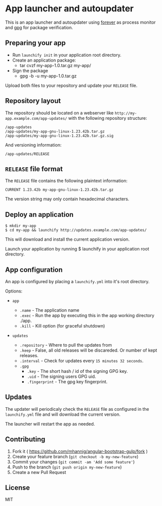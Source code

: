 
# App launcher and autoupdater

This is an app launcher and autoupdater using
[forever](https://github.com/foreverjs) as process monitor and
[gpg](https://www.gnupg.org/) for package verification.

## Preparing your app

* Run `launchify init` in your application root directory.
* Create an application package:
  * tar cvzf my-app-1.0.tar.gz my-app/
* Sign the package
  * gpg -b -u <your key id> my-app-1.0.tar.gz

Upload both files to your repository and update your `RELEASE` file.

## Repository layout

The repository should be located on a webserver like 
`http://my-app.example.com/app-updates/` with the following 
repository structure:

    /app-updates
    /app-updates/my-app-gnu-linux-1.23.42b.tar.gz
    /app-updates/my-app-gnu-linux-1.23.42b.tar.gz.sig

And versioning information:

    /app-updates/RELEASE

## `RELEASE` file format

The `RELEASE` file contains the following plaintext information:

    CURRENT 1.23.42b my-app-gnu-linux-1.23.42b.tar.gz
    
The version string may only contain hexadecimal characters.

## Deploy an application
    
    $ mkdir my-app
    $ cd my-app && launchify http://updates.example.com/app-updates/
    
This will download and install the current application version.

Launch your application by running
    $ launchify 
in your application root directory.

## App configuration

An app is configured by placing a `launchify.yml` into it's root directory.

Options:

* `app`
  * `.name`     - The application name
  * `.exec`     - Run the app by executing this in the app working directory ./app.
  * `.kill`     - Kill option (for graceful shutdown)

* `updates`
  * `.repository` - Where to pull the updates from
  * `.keep`       - False, all old releases will be discareded. Or number of kept releases.
  * `.interval`   - Check for updates every `15 minutes 32 seconds`.
  * `.gpg`
    * `.key` - The short hash / id of the signing GPG key.
    * `.uid` - The signing users GPG uid.
    * `.fingerprint` - The gpg key fingerprint.


## Updates

The updater will periodicaly check the `RELEASE` file as configured
in the `launchify.yml` file and will download the current version.

The launcher will restart the app as needed.

## Contributing

1. Fork it ( https://github.com/mhannig/angular-bootstrap-gulp/fork )
2. Create your feature branch (`git checkout -b my-new-feature`)
3. Commit your changes (`git commit -am 'Add some feature'`)
4. Push to the branch (`git push origin my-new-feature`)
5. Create a new Pull Request

## License

MIT


